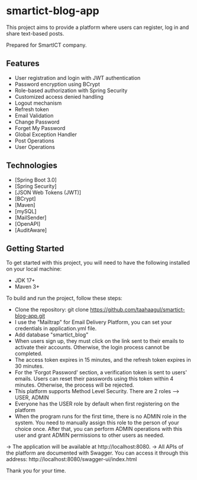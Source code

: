 # smartict-blog-app

This project aims to provide a platform where users can register, log in and share text-based posts.

Prepared for SmartICT company.

## Features

- User registration and login with JWT authentication
- Password encryption using BCrypt
- Role-based authorization with Spring Security
- Customized access denied handling
- Logout mechanism
- Refresh token
- Email Validation
- Change Password
- Forget My Password
- Global Exception Handler
- Post Operations
- User Operations

## Technologies

- [Spring Boot 3.0]
- [Spring Security]
- [JSON Web Tokens (JWT)]
- [BCrypt]
- [Maven]
- [mySQL]
- [MailSender]
- [OpenAPI]
- [AuditAware]

## Getting Started

To get started with this project, you will need to have the following installed on your local machine:

- JDK 17+
- Maven 3+
  
To build and run the project, follow these steps:

- Clone the repository: git clone https://github.com/taahaagul/smartict-blog-app.git
- I use the "Mailtrap" for Email Delivery Platform, you can set your credentials in application.yml file.
- Add database "smartict_blog"
- When users sign up, they must click on the link sent to their emails to activate their accounts.
Otherwise, the login process cannot be completed.
- The access token expires in 15 minutes, and the refresh token expires in 30 minutes.
- For the 'Forgot Password' section, a verification token is sent to users' emails.
Users can reset their passwords using this token within 4 minutes. Otherwise, the process will be rejected.
- This platform supports Method Level Security. There are 2 roles --> USER, ADMIN
- Everyone has the USER role by default when first registering on the platform
- When the program runs for the first time, there is no ADMIN role in the system.
You need to manually assign this role to the person of your choice once.
After that, you can perform ADMIN operations with this user and grant ADMIN permissions to other users as needed.

-> The application will be available at http://localhost:8080.
-> All APIs of the platform are documented with Swagger. 
You can access it through this address: http://localhost:8080/swagger-ui/index.html

Thank you for your time.
